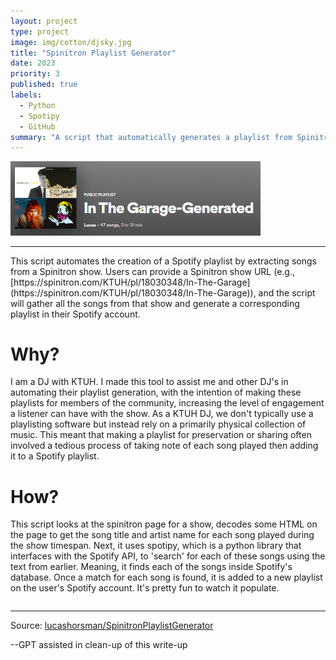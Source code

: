 ```yaml
---
layout: project
type: project
image: img/cotton/djsky.jpg
title: "Spinitron Playlist Generator"
date: 2023
priority: 3
published: true
labels:
  - Python
  - Spotipy
  - GitHub
summary: "A script that automatically generates a playlist from Spinitron."
---
```

<img width= "400px" src="../img/cotton/spotifyplaylist.png" class="img-thumbnail" >

<hr>
This script automates the creation of a Spotify playlist by extracting songs from a Spinitron show. Users can provide a Spinitron show URL (e.g., [https://spinitron.com/KTUH/pl/18030348/In-The-Garage](https://spinitron.com/KTUH/pl/18030348/In-The-Garage)), and the script will gather all the songs from that show and generate a corresponding playlist in their Spotify account.

# Why?

I am a DJ with KTUH. I made this tool to assist me and other DJ's in automating their playlist generation, with the intention of making these playlists for members of the community, increasing the level of engagement a listener can have with the show. As a KTUH DJ, we don't typically use a playlisting software but instead rely on a primarily physical collection of music. This meant that making a playlist for preservation or sharing often involved a tedious process of taking note of each song played then adding it to a Spotify playlist. 

# How?

This script looks at the spinitron page for a show, decodes some HTML on the page to get the song title and artist name for each song played during the show timespan. Next, it uses spotipy, which is a python library that interfaces with the Spotify API, to 'search' for each of these songs using the text from earlier. Meaning, it finds each of the songs inside Spotify's database. Once a match for each song is found, it is added to a new playlist on the user's Spotify account. It's pretty fun to watch it populate.


<pre>
</pre>

<hr>

Source: <a href="https://github.com/lucashorsman/SpinitronPlaylistGenerator"><i class="large github icon "></i>lucashorsman/SpinitronPlaylistGenerator</a>


--GPT assisted in clean-up of this write-up